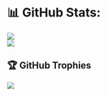 # 📊 GitHub Stats:
![](https://github-readme-stats.vercel.app/api?username=kikeonline&theme=default&hide_border=false&include_all_commits=true&count_private=true)<br/>
![](https://github-readme-streak-stats.herokuapp.com/?user=kikeonline&theme=default&hide_border=false)<br/>

## 🏆 GitHub Trophies
![](https://github-profile-trophy.vercel.app/?username=kikeonline&theme=default&no-frame=false&no-bg=false&margin-w=4)
